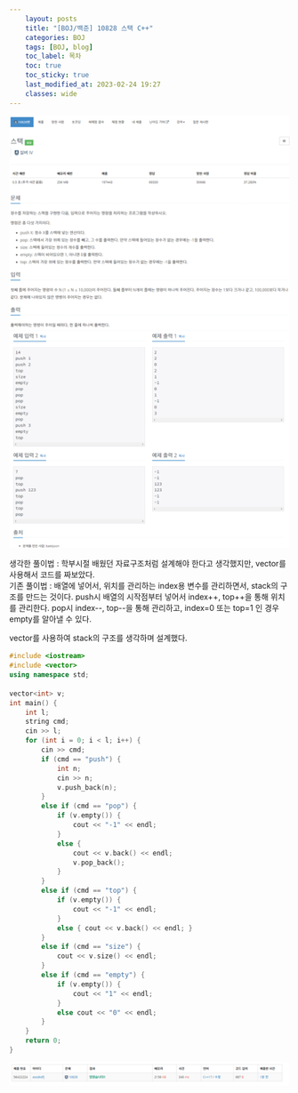 ```yaml
---
    layout: posts
    title: "[BOJ/백준] 10828 스택 C++"
    categories: BOJ
    tags: [BOJ, blog]
    toc_label: 목차
    toc: true
    toc_sticky: true
    last_modified_at: 2023-02-24 19:27
    classes: wide
---
```


![BOJ10828](/assets/images/10828.PNG)
![BOJ10828](/assets/images/10828-2.PNG)

생각한 풀이법 : 학부시절 배웠던 자료구조처럼 설계해야 한다고 생각했지만, vector를 사용해서 코드를 짜보았다.  
기존 풀이법 : 배열에 넣어서, 위치를 관리하는 index용 변수를 관리하면서, stack의 구조를 만드는 것이다. push시 배열의 시작점부터 넣어서
index++, top++을 통해 위치를 관리한다. pop시 index--, top--을 통해 관리하고, index=0 또는 top=1 인 경우 empty를 알아낼 수 있다.  

vector를 사용하여 stack의 구조를 생각하며 설계했다. 

```cpp
#include <iostream>
#include <vector>
using namespace std;

vector<int> v;
int main() {
	int l;
	string cmd;
	cin >> l;
	for (int i = 0; i < l; i++) {
		cin >> cmd;
		if (cmd == "push") {
			int n;
			cin >> n;
			v.push_back(n);
		}
		else if (cmd == "pop") {
			if (v.empty()) {
				cout << "-1" << endl;
			}
			else {
				cout << v.back() << endl;
				v.pop_back();
			}
		}
		else if (cmd == "top") {
			if (v.empty()) {
				cout << "-1" << endl;
			}
			else { cout << v.back() << endl; }
		}
		else if (cmd == "size") {
			cout << v.size() << endl;
		}
		else if (cmd == "empty") {
			if (v.empty()) {
				cout << "1" << endl;
			}
			else cout << "0" << endl;
		}
	}
	return 0;
}

```

![BOJ10828](/assets/images/10828-3.PNG)

